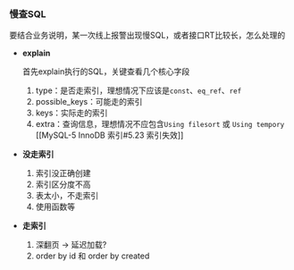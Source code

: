 
### 慢查SQL


要结合业务说明，某一次线上报警出现慢SQL，或者接口RT比较长，怎么处理的

-  **explain**

	首先explain执行的SQL，关键查看几个核心字段
	1.  type：是否走索引，理想情况下应该是`const`、`eq_ref`、`ref`
	2.  possible_keys：可能走的索引
	3.  keys：实际走的索引
	4.  extra：查询信息，理想情况不应包含`Using filesort` 或 `Using tempory`
	[[MySQL-5 InnoDB 索引#5.23 索引失效]]
	

- **没走索引**

	1.  索引没正确创建
	2.  索引区分度不高
	3.  表太小，不走索引
	4.  使用函数等


- **走索引**

	1.  深翻页 -> 延迟加载?
	2.  order by id 和 order by created